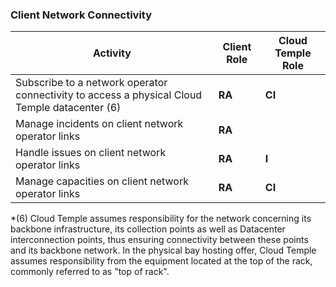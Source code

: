 ### Client Network Connectivity

| Activity                                                                                             | Client Role | Cloud Temple Role |
|------------------------------------------------------------------------------------------------------|-------------|-------------------|
| Subscribe to a network operator connectivity to access a physical Cloud Temple datacenter (6)        | __RA__      | __CI__            |
| Manage incidents on client network operator links                                                    | __RA__      |                   |
| Handle issues on client network operator links                                                       | __RA__      | __I__             |
| Manage capacities on client network operator links                                                   | __RA__      | __CI__            |

*(6) Cloud Temple assumes responsibility for the network concerning its backbone infrastructure, its collection points as well as
Datacenter interconnection points, thus ensuring connectivity between these points and its backbone network.
In the physical bay hosting offer, Cloud Temple assumes responsibility from the equipment located at the top of the rack, commonly referred to as "top of rack".